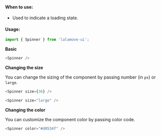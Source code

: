 #### When to use:
* Used to indicate a loading state.

#### Usage:

```js static
import { Spinner } from 'lalamove-ui';
```

**Basic**
```js
<Spinner />
```

**Changing the size**

You can change the sizing of the component by passing number (in `px`) or `large`.
```js
<Spinner size={36} />
```
```js
<Spinner size="large" />
```

**Changing the color**

You can customize the component color by passing color code.
```js
<Spinner color="#d8534f" />
```
